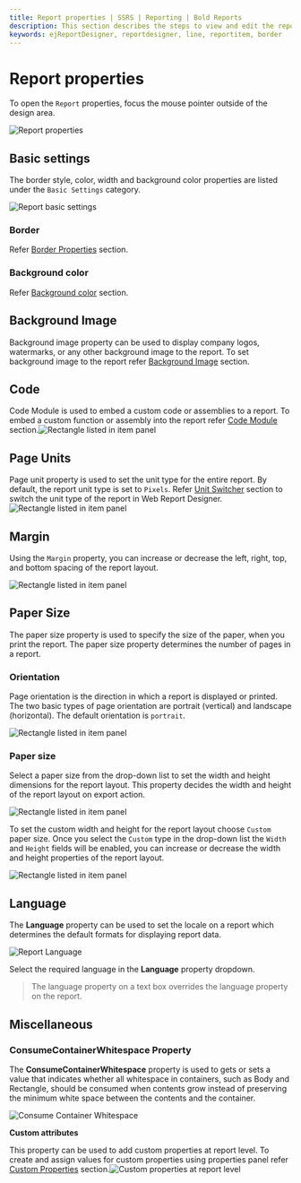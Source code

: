 ```yaml
---
title: Report properties | SSRS | Reporting | Bold Reports
description: This section describes the steps to view and edit the report property values in Web Report Designer.
keywords: ejReportDesigner, reportdesigner, line, reportitem, border
---
```


# Report properties

To open the `Report` properties, focus the mouse pointer outside of the design area.

![Report properties](/static/assets/on-premise/images/report-designer/report-items/properties-panel/open-report-properties.png)

## Basic settings

The border style, color, width and background color properties are listed under the `Basic Settings` category.

![Report basic settings](/static/assets/on-premise/images/report-designer/report-items/properties-panel/report-basic-settings.png)

### Border

Refer [Border Properties](./../../compose-report/common-properties/#border-properties) section.

### Background color

Refer [Background color](./../../compose-report/common-properties/#background-color) section.

## Background Image

Background image property can be used to display company logos, watermarks, or any other background image to the report. To set background image to the report refer [Background Image](./../../compose-report/background-image/) section.

## Code

Code Module is used to embed a custom code or assemblies to a report. To embed a custom function or assembly into the report refer [Code Module](./../../compose-report/code-module/) section.![Rectangle listed in item panel](/static/assets/on-premise/images/report-designer/report-items/properties-panel/custom-code-property.png)

## Page Units

Page unit property is used to set the unit type for the entire report. By default, the report unit type is set to `Pixels`. Refer [Unit Switcher](./../../compose-report/unit-switcher/) section to switch the unit type of the report in Web Report Designer.![Rectangle listed in item panel](/static/assets/on-premise/images/report-designer/report-items/properties-panel/page-unit-property.png)

## Margin

Using the `Margin` property, you can increase or decrease the left, right, top, and bottom spacing of the report layout.

![Rectangle listed in item panel](/static/assets/on-premise/images/report-designer/report-items/properties-panel/margin-property.png)

## Paper Size

The paper size property is used to specify the size of the paper, when you print the report. The paper size property determines the number of pages in a report.

### Orientation

Page orientation is the direction in which a report is displayed or printed. The two basic types of page orientation are portrait (vertical) and landscape (horizontal). The default orientation is `portrait`.

![Rectangle listed in item panel](/static/assets/on-premise/images/report-designer/report-items/properties-panel/orientation-types.png)

### Paper size

Select a paper size from the drop-down list to set the width and height dimensions for the report layout. This property decides the width and height of the report layout on export action.

![Rectangle listed in item panel](/static/assets/on-premise/images/report-designer/report-items/properties-panel/paper-size-types.png)

To set the custom width and height  for the report layout choose `Custom` paper size. Once you select the `Custom` type in the drop-down list the `Width` and `Height` fields will be enabled, you can increase or decrease the width and height properties of the report layout.

![Rectangle listed in item panel](/static/assets/on-premise/images/report-designer/report-items/properties-panel/custom-paper-size.png)

## Language

The **Language** property can be used to set the locale on a report which determines the default formats for displaying report data.

![Report Language](/static/assets/on-premise/images/report-designer/report-items/properties-panel/report-language.png)

Select the required language in the **Language** property dropdown.

> The language property on a text box overrides the language property on the report.

## Miscellaneous

### ConsumeContainerWhitespace Property

The **ConsumeContainerWhitespace** property is used to gets or sets a value that indicates whether all whitespace in containers, such as Body and Rectangle, should be consumed when contents grow instead of preserving the minimum white space between the contents and the container.

![Consume Container Whitespace](/static/assets/on-premise/images/report-designer/report-items/properties-panel/consume-container-whitespace.png)

<span style="font-weight:bold">Custom attributes</span>

This property can be used to add custom properties at report level. To create and assign values for custom properties using properties panel refer [Custom Properties](./../../compose-report/common-properties/#custom-properties) section.![Custom properties at report level](/static/assets/on-premise/images/report-designer/report-items/properties-panel/custom-properties-report-level.png)
